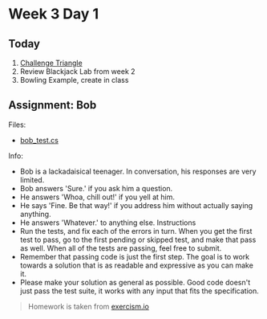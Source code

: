 # Week 3 Day 1 


## Today

1. [Challenge Triangle](challenge_triangle.cs)
2. Review Blackjack Lab from week 2
3. Bowling Example, create in class

## Assignment: Bob

Files:    
* [bob_test.cs](bob_test.cs)

Info:

* Bob is a lackadaisical teenager. In conversation, his responses are very limited.
* Bob answers 'Sure.' if you ask him a question.
* He answers 'Whoa, chill out!' if you yell at him.
* He says 'Fine. Be that way!' if you address him without actually saying anything.
* He answers 'Whatever.' to anything else. Instructions
* Run the tests, and fix each of the errors in turn. When you get the first test to pass, go to the first pending or skipped test, and make that pass as well. When all of the tests are passing, feel free to submit.
* Remember that passing code is just the first step. The goal is to work towards a solution that is as readable and expressive as you can make it.
* Please make your solution as general as possible. Good code doesn't just pass the test suite, it works with any input that fits the specification.

> Homework is taken from [exercism.io](http://exercism.io)

